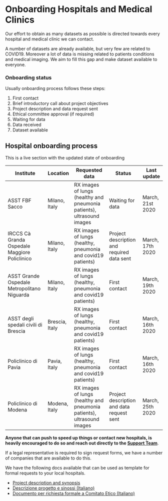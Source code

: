 # Onboarding Hospitals and Medical Clinics
Our effort to obtain as many datasets as possible is directed towards every hospital and medical clinic we can contact. 

A number of datasets are already available, but very few are related to COVID19. Moreover a lot of data is missing related to patients conditions and medical imaging. We aim to fill this gap and make dataset available to everyone.

### Onboarding status
Usually onboarding process follows these steps:

1. First contact
2. Brief introductory call about project objectives
3. Project description and data request sent
4. Ethical committee approval (if required)
5. Waiting for data
6. Data received
7. Dataset available

## Hospital onboarding process
This is a live section with the updated state of onboarding

| Institute | Location |Requested data |  Status | Last update |
|---| ---| ---| --- | ---|
| ASST FBF Sacco | Milano, Italy |  RX images of lungs (healthy and pneumonia patients), ultrasound images | Waiting for data | March, 21st 2020 |
| IRCCS Cà Granda Ospedale Maggiore Policlinico |Milano, Italy |  RX images of lungs (healthy, pneumonia and covid19 patients) | Project description and required data sent | March, 17th 2020 |
| ASST Grande Ospedale Metropolitano Niguarda | Milano, Italy |  RX images of lungs (healthy, pneumonia and covid19 patients) | First contact | March, 19th 2020 |
| ASST degli spedali civili di Brescia |  Brescia, Italy |RX images of lungs (healthy, pneumonia and covid19 patients) | First contact | March, 16th 2020 |
| Policlinico di Pavia |  Pavia, Italy |RX images of lungs (healthy, pneumonia and covid19 patients) | First contact | March, 16th 2020 |
| Policlinico di Modena | Modena, Italy |  RX images of lungs (healthy and pneumonia patients), ultrasound images | Project description and data request sent | March, 25th 2020 |

**Anyone that can push to speed up things or contact new hospitals, is heavily encouraged to do so and reach out directly to the [Support Team](mailto:support@defeatcovid19.org)**.

If a legal representative is required to sign request forms, we have a number of companies that are available to do this.

We have the following docs available that can be used as template for formal requests to your local hospitals.
- [Project description and synopsis](https://docs.google.com/document/d/1welm3aLzyXJG-IO2ueHCmJhxm1QK2MNqfq2FT7PBtEo/edit#heading=h.1fob9te)
- [Descrizione progetto e sinossi (Italiano)](https://docs.google.com/document/d/1Q6v2beQ4BTjvRMw0Lr2VQnJndkBGLhabcvrL8u97Ct0/edit#)
- [Documento per richiesta formale a Comitato Etico (Italiano)](https://docs.google.com/document/d/11VPRsGtBRrEgcsaaKSzmRZJaMycqyEEZEmhGlGUh21s/edit)
